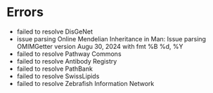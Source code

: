 # Errors

- failed to resolve DisGeNet
- issue parsing Online Mendelian Inheritance in Man: Issue parsing OMIMGetter version Augu 30, 2024 with fmt %B %d, %Y
- failed to resolve Pathway Commons
- failed to resolve Antibody Registry
- failed to resolve PathBank
- failed to resolve SwissLipids
- failed to resolve Zebrafish Information Network